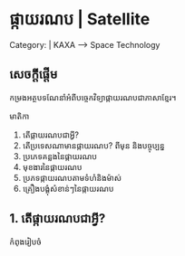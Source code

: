 # ផ្កាយរណប | Satellite 

Category: | KAXA --> Space Technology

## សេចក្តីផ្តើម
កម្រងអត្ថបទណែនាំអំពីបច្ចេកវិទ្យាផ្កាយរណបជាភាសាខ្មែរ។

មាតិកា
1. តើផ្កាយរណបជាអ្វី?
2. តើប្រទេសណាមានផ្កាយរណប? ពីមុន និងបច្ចុប្បន្ន
3. ប្រភេទគន្លងនៃផ្កាយរណប
4. មុខងារនៃផ្កាយរណប
5. ប្រភទផ្កាយរណបតាមទំហំនិងម៉ាស់
6. គ្រឿងបង្គុំសំខាន់ៗនៃផ្កាយរណប

## 1. តើផ្កាយរណបជាអ្វី?
កំពុងរៀបចំ
